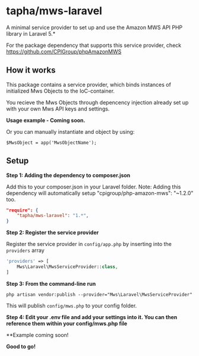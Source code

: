 # tapha/mws-laravel
A minimal service provider to set up and use the Amazon MWS API PHP library in Laravel 5.*

For the package dependency that supports this service provider, check https://github.com/CPIGroup/phpAmazonMWS


## How it works
This package contains a service provider, which binds instances of initialized Mws Objects to the IoC-container.

You recieve the Mws Objects through depencency injection already set up with your own Mws API keys and settings.


**Usage example - Coming soon.**


Or you can manually instantiate and object by using:

```$MwsObject = app('MwsObjectName');```


## Setup
**Step 1: Adding the dependency to composer.json**

Add this to your composer.json in your Laravel folder.
Note: Adding this dependency will automatically setup "cpigroup/php-amazon-mws": "~1.2.0" too.

```json
"require": {
    "tapha/mws-laravel": "1.*",
}
```

**Step 2: Register the service provider**

Register the service provider in ```config/app.php``` by inserting into the ```providers``` array

```php
'providers' => [
	Mws\Laravel\MwsServiceProvider::class,
]
```

**Step 3: From the command-line run**

```
php artisan vendor:publish --provider="Mws\Laravel\MwsServiceProvider"
```

This will publish ```config/mws.php``` to your config folder.

**Step 4: Edit your .env file and add your settings into it. You can then reference them within your config/mws.php file**

**Example coming soon!

**Good to go!**
